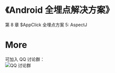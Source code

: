 # 《Android 全埋点解决方案》

第 8 章 $AppClick 全埋点方案 5: AspectJ

# More
可加入 QQ 讨论群：<br>
![ QQ 讨论群](https://github.com/wangzhzh/AutoTrackAppClick1/blob/master/screenshots/img001.jpeg)
